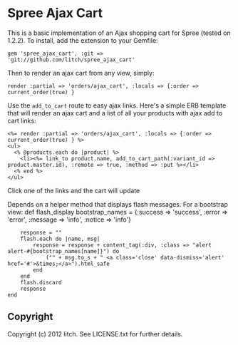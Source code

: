 Spree Ajax Cart
=============

This is a basic implementation of an Ajax shopping cart for Spree (tested on 1.2.2). To install, add the extension to your Gemfile:

    gem 'spree_ajax_cart', :git => 'git://github.com/litch/spree_ajax_cart'

Then to render an ajax cart from any view, simply:

    render :partial => 'orders/ajax_cart', :locals => {:order => current_order(true) }

Use the `add_to_cart` route to easy ajax links. Here's a simple ERB template that will render an ajax cart and a list of all your products with ajax add to cart links:

    <%= render :partial => 'orders/ajax_cart', :locals => {:order => current_order(true) } %>
    <ul>
      <% @products.each do |product| %>
        <li><%= link_to product.name, add_to_cart_path(:variant_id => product.master.id), :remote => true, :method => :put %></li>
      <% end %>
    </ul>

Click one of the links and the cart will update

Depends on a helper method that displays flash messages.  For a bootstrap view:
    def flash_display
        bootstrap_names = {:success => 'success', :error => 'error', :message => 'info', :notice => 'info'}
    
        response = ""
        flash.each do |name, msg|
            response = response + content_tag(:div, :class => "alert alert-#{bootstrap_names[name]}") do
                ("" + msg.to_s + " <a class='close' data-dismiss='alert' href='#'>&times;</a>").html_safe
            end
        end
        flash.discard
        response
    end

Copyright
-------------

Copyright (c) 2012 litch. See LICENSE.txt for further details.
